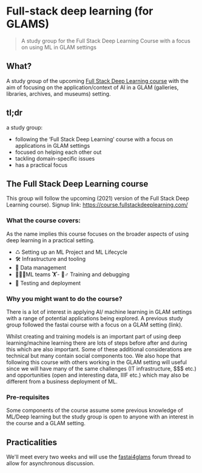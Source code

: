 # Full-stack deep learning (for GLAMS)
> A study group for the Full Stack Deep Learning Course with a focus on using ML in GLAM settings 

## What?
A study group of the upcoming [Full Stack Deep Learning course](https://course.fullstackdeeplearning.com/) with the aim of focusing on the application/context of AI in a GLAM (galleries, libraries, archives, and museums) setting. 


## tl;dr
a study group:
- following the ‘Full Stack Deep Learning’ course with a focus on applications in GLAM settings
- focused on helping each other out
- tackling domain-specific issues
- has a practical focus

## The Full Stack Deep Learning course
This group will follow the upcoming (2021) version of the Full Stack Deep Learning course). Signup link: https://course.fullstackdeeplearning.com/

### What the course covers:
As the name implies this course focuses on the broader aspects of using deep learning in a practical setting. 
- ♺ Setting up an ML Project and ML Lifecycle
- 🛠 Infrastructure and tooling 
- 📖 Data management 
- 👩‍👩‍👦ML teams
🏋- 🏾‍♂️ Training and debugging 
- 🧪 Testing and deployment 

### Why you might want to do the course?
There is a lot of interest in applying AI/ machine learning in GLAM settings with a range of potential applications being explored. A previous study group followed the fastai course with a focus on a GLAM setting (link). 

Whilst creating and training models is an important part of using deep learning/machine learning there are lots of steps before after and during this which are also important. Some of these additional considerations are technical but many contain social components too. 
We also hope that following this course with others working in the GLAM setting will useful since we will have many of the same challenges (IT infrastructure, $$$ etc.)  and opportunities (open and interesting data, IIIF etc.) which may also be different from a business deployment of ML. 

### Pre-requisites 
Some components of the course assume some previous knowledge of ML/Deep learning but the study group is open to anyone with an interest in the course and a GLAM setting. 


## Practicalities 
We'll meet every two weeks and will use the [fastai4glams](https://forums.fast.ai/) forum thread to allow for asynchronous discussion. 
